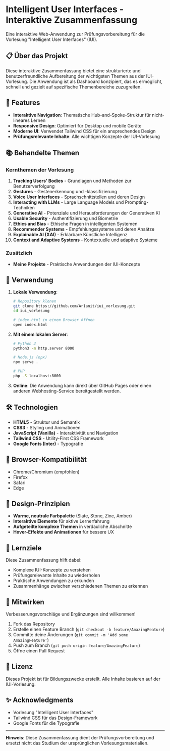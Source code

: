 # Intelligent User Interfaces - Interaktive Zusammenfassung

Eine interaktive Web-Anwendung zur Prüfungsvorbereitung für die Vorlesung "Intelligent User Interfaces" (IUI).

## 📋 Über das Projekt

Diese interaktive Zusammenfassung bietet eine strukturierte und benutzerfreundliche Aufbereitung der wichtigsten Themen aus der IUI-Vorlesung. Die Anwendung ist als Dashboard konzipiert, das es ermöglicht, schnell und gezielt auf spezifische Themenbereiche zuzugreifen.

## 🎯 Features

- **Interaktive Navigation**: Thematische Hub-and-Spoke-Struktur für nicht-lineares Lernen
- **Responsive Design**: Optimiert für Desktop und mobile Geräte
- **Moderne UI**: Verwendet Tailwind CSS für ein ansprechendes Design
- **Prüfungsrelevante Inhalte**: Alle wichtigen Konzepte der IUI-Vorlesung

## 📚 Behandelte Themen

### Kernthemen der Vorlesung

1. **Tracking Users' Bodies** - Grundlagen und Methoden zur Benutzerverfolgung
2. **Gestures** - Gestenerkennung und -klassifizierung
3. **Voice User Interfaces** - Sprachschnittstellen und deren Design
4. **Interacting with LLMs** - Large Language Models und Prompting-Techniken
5. **Generative AI** - Potenziale und Herausforderungen der Generativen KI
6. **Usable Security** - Authentifizierung und Biometrie
7. **Ethics and Bias** - Ethische Fragen in intelligenten Systemen
8. **Recommender Systems** - Empfehlungssysteme und deren Ansätze
9. **Explainable AI (XAI)** - Erklärbare Künstliche Intelligenz
10. **Context and Adaptive Systems** - Kontextuelle und adaptive Systeme

### Zusätzlich

- **Meine Projekte** - Praktische Anwendungen der IUI-Konzepte

## 🚀 Verwendung

1. **Lokale Verwendung**:

   ```bash
   # Repository klonen
   git clone https://github.com/Ar1anit/iui_vorlesung.git
   cd iui_vorlesung
   
   # index.html in einem Browser öffnen
   open index.html
   ```

2. **Mit einem lokalen Server**:

   ```bash
   # Python 3
   python3 -m http.server 8000
   
   # Node.js (npx)
   npx serve .
   
   # PHP
   php -S localhost:8000
   ```

3. **Online**: Die Anwendung kann direkt über GitHub Pages oder einen anderen Webhosting-Service bereitgestellt werden.

## 🛠️ Technologien

- **HTML5** - Struktur und Semantik
- **CSS3** - Styling und Animationen
- **JavaScript (Vanilla)** - Interaktivität und Navigation
- **Tailwind CSS** - Utility-First CSS Framework
- **Google Fonts (Inter)** - Typografie

## 📱 Browser-Kompatibilität

- Chrome/Chromium (empfohlen)
- Firefox
- Safari
- Edge

## 🎨 Design-Prinzipien

- **Warme, neutrale Farbpalette** (Slate, Stone, Zinc, Amber)
- **Interaktive Elemente** für aktive Lernerfahrung
- **Aufgeteilte komplexe Themen** in verdauliche Abschnitte
- **Hover-Effekte und Animationen** für bessere UX

## 📖 Lernziele

Diese Zusammenfassung hilft dabei:

- Komplexe IUI-Konzepte zu verstehen
- Prüfungsrelevante Inhalte zu wiederholen
- Praktische Anwendungen zu erkunden
- Zusammenhänge zwischen verschiedenen Themen zu erkennen

## 🤝 Mitwirken

Verbesserungsvorschläge und Ergänzungen sind willkommen!

1. Fork das Repository
2. Erstelle einen Feature Branch (`git checkout -b feature/AmazingFeature`)
3. Committe deine Änderungen (`git commit -m 'Add some AmazingFeature'`)
4. Push zum Branch (`git push origin feature/AmazingFeature`)
5. Öffne einen Pull Request

## 📄 Lizenz

Dieses Projekt ist für Bildungszwecke erstellt. Alle Inhalte basieren auf der IUI-Vorlesung.

## ✨ Acknowledgments

- Vorlesung "Intelligent User Interfaces"
- Tailwind CSS für das Design-Framework
- Google Fonts für die Typografie

---

**Hinweis**: Diese Zusammenfassung dient der Prüfungsvorbereitung und ersetzt nicht das Studium der ursprünglichen Vorlesungsmaterialien.